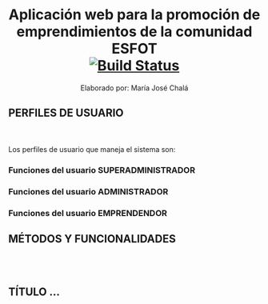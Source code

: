 <p align="center">
    <h1 align="center">
        Aplicación web para la promoción de emprendimientos de la comunidad ESFOT
        <br>
        <a href="https://travis-ci.org/laravel/framework"><img src="https://travis-ci.org/laravel/framework.svg" alt="Build Status"></a>
        <br>
    </h1> 
    <p align="center">Elaborado por: María José Chalá</p>
 </p>

## PERFILES DE USUARIO

<br>
<br>
Los perfiles de usuario que maneja el sistema son: 
<br>

### Funciones del usuario SUPERADMINISTRADOR

### Funciones del usuario ADMINISTRADOR

### Funciones del usuario EMPRENDENDOR

## MÉTODOS Y FUNCIONALIDADES

<br>
<br>

## TÍTULO ...
